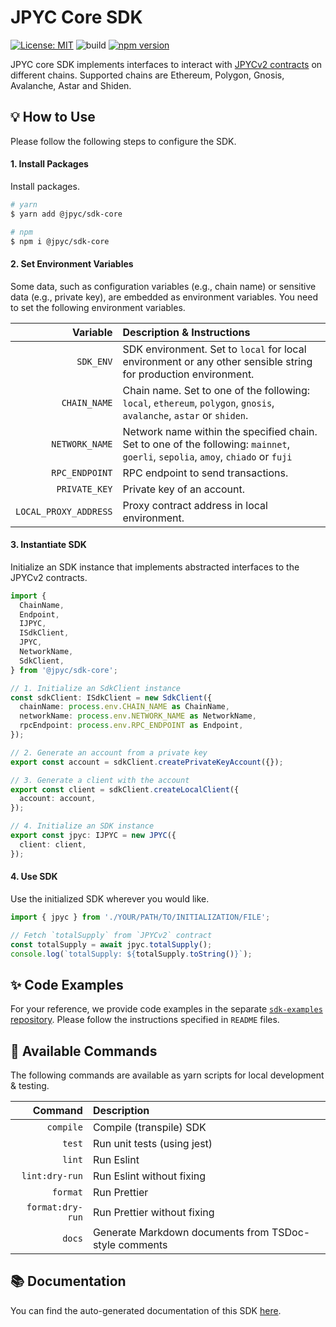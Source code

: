# JPYC Core SDK

[![License: MIT](https://img.shields.io/badge/License-MIT-yellow.svg)](./LICENSE)
![build](https://github.com/jcam1/sdks/actions/workflows/check.yml/badge.svg)
[![npm version](https://badge.fury.io/js/@jpyc%2Fsdk-core.svg)](https://badge.fury.io/js/@jpyc%2Fsdk-core)

JPYC core SDK implements interfaces to interact with [JPYCv2 contracts](https://github.com/jcam1/JPYCv2) on different chains. Supported chains are Ethereum, Polygon, Gnosis, Avalanche, Astar and Shiden.

## 💡 How to Use

Please follow the following steps to configure the SDK.

#### 1. Install Packages

Install packages.

```sh
# yarn
$ yarn add @jpyc/sdk-core

# npm
$ npm i @jpyc/sdk-core
```

#### 2. Set Environment Variables

Some data, such as configuration variables (e.g., chain name) or sensitive data (e.g., private key), are embedded as environment variables. You need to set the following environment variables.

|              Variable | Description & Instructions                                                                                                        |
| --------------------: | :-------------------------------------------------------------------------------------------------------------------------------- |
|             `SDK_ENV` | SDK environment. Set to `local` for local environment or any other sensible string for production environment.                    |
|          `CHAIN_NAME` | Chain name. Set to one of the following\: `local`, `ethereum`, `polygon`, `gnosis`, `avalanche`, `astar` or `shiden`.             |
|        `NETWORK_NAME` | Network name within the specified chain. Set to one of the following\: `mainnet`, `goerli`, `sepolia`, `amoy`, `chiado` or `fuji` |
|        `RPC_ENDPOINT` | RPC endpoint to send transactions.                                                                                                |
|         `PRIVATE_KEY` | Private key of an account.                                                                                                        |
| `LOCAL_PROXY_ADDRESS` | Proxy contract address in local environment.                                                                                      |

#### 3. Instantiate SDK

Initialize an SDK instance that implements abstracted interfaces to the JPYCv2 contracts.

```ts
import {
  ChainName,
  Endpoint,
  IJPYC,
  ISdkClient,
  JPYC,
  NetworkName,
  SdkClient,
} from '@jpyc/sdk-core';

// 1. Initialize an SdkClient instance
const sdkClient: ISdkClient = new SdkClient({
  chainName: process.env.CHAIN_NAME as ChainName,
  networkName: process.env.NETWORK_NAME as NetworkName,
  rpcEndpoint: process.env.RPC_ENDPOINT as Endpoint,
});

// 2. Generate an account from a private key
export const account = sdkClient.createPrivateKeyAccount({});

// 3. Generate a client with the account
export const client = sdkClient.createLocalClient({
  account: account,
});

// 4. Initialize an SDK instance
export const jpyc: IJPYC = new JPYC({
  client: client,
});
```

#### 4. Use SDK

Use the initialized SDK wherever you would like.

```ts
import { jpyc } from './YOUR/PATH/TO/INITIALIZATION/FILE';

// Fetch `totalSupply` from `JPYCv2` contract
const totalSupply = await jpyc.totalSupply();
console.log(`totalSupply: ${totalSupply.toString()}`);
```

## ✨ Code Examples

For your reference, we provide code examples in the separate [`sdk-examples` repository](https://github.com/jcam1/sdk-examples). Please follow the instructions specified in `README` files.

## 🤖 Available Commands

The following commands are available as yarn scripts for local development & testing.

|          Command | Description                                           |
| ---------------: | :---------------------------------------------------- |
|        `compile` | Compile (transpile) SDK                               |
|           `test` | Run unit tests (using jest)                           |
|           `lint` | Run Eslint                                            |
|   `lint:dry-run` | Run Eslint without fixing                             |
|         `format` | Run Prettier                                          |
| `format:dry-run` | Run Prettier without fixing                           |
|           `docs` | Generate Markdown documents from TSDoc-style comments |

## 📚 Documentation

You can find the auto-generated documentation of this SDK [here](../../docs/core/globals.md).
